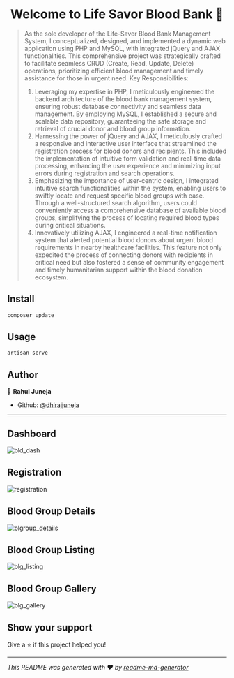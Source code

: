 <h1 align="center">Welcome to Life Savor Blood Bank 👋</h1>
<p>
</p>

> As the sole developer of the Life-Saver Blood Bank Management System, I conceptualized, designed, and implemented a dynamic web application using PHP and MySQL, with integrated jQuery and AJAX functionalities. This comprehensive project was strategically crafted to facilitate seamless CRUD (Create, Read, Update, Delete) operations, prioritizing efficient blood management and timely assistance for those in urgent need.
> Key Responsibilities:
> 1. Leveraging my expertise in PHP, I meticulously engineered the backend architecture of the blood bank management system, ensuring robust database connectivity and seamless data management. By employing MySQL, I established a secure and scalable data repository, guaranteeing the safe storage and retrieval of crucial donor and blood group information.
> 2. Harnessing the power of jQuery and AJAX, I meticulously crafted a responsive and interactive user interface that streamlined the registration process for blood donors and recipients. This included the implementation of intuitive form validation and real-time data processing, enhancing the user experience and minimizing input errors during registration and search operations.
> 3. Emphasizing the importance of user-centric design, I integrated intuitive search functionalities within the system, enabling users to swiftly locate and request specific blood groups with ease. Through a well-structured search algorithm, users could conveniently access a comprehensive database of available blood groups, simplifying the process of locating required blood types during critical situations.
> 4. Innovatively utilizing AJAX, I engineered a real-time notification system that alerted potential blood donors about urgent blood requirements in nearby healthcare facilities. This feature not only expedited the process of connecting donors with recipients in critical need but also fostered a sense of community engagement and timely humanitarian support within the blood donation ecosystem.
## Install

```sh
composer update
```

## Usage

```sh
artisan serve
```

## Author

👤 **Rahul Juneja**

* Github: [@dhirajjuneja](https://github.com/dhirajjuneja)

***
## Dashboard
![bld_dash](https://github.com/dhirajjuneja/LifeSavor/assets/63409229/f9b46ba6-5edd-41aa-9d2e-b984a1c9efaa)
## Registration
![registration](https://github.com/dhirajjuneja/LifeSavor/assets/63409229/803ddb94-13bc-453b-9c09-776114b37be2)
## Blood Group Details
![blgroup_details](https://github.com/dhirajjuneja/LifeSavor/assets/63409229/3e89d5a4-4760-4837-bb09-b56f8b82f962)
## Blood Group Listing
![blg_listing](https://github.com/dhirajjuneja/LifeSavor/assets/63409229/566a5a4d-8c75-4995-9f55-7eb036716aa2)
## Blood Group Gallery
![blg_gallery](https://github.com/dhirajjuneja/LifeSavor/assets/63409229/7b04aa4b-ca50-43dd-8ca6-a751ffae27b5)

## Show your support

Give a ⭐️ if this project helped you!

***
_This README was generated with ❤️ by [readme-md-generator](https://github.com/kefranabg/readme-md-generator)_

